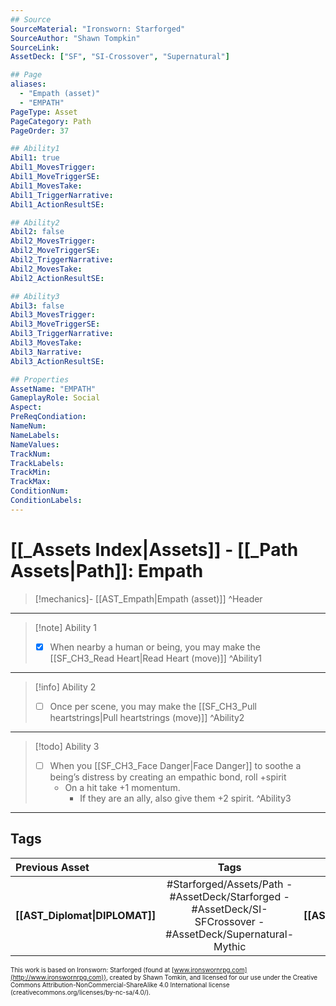 ```yaml
---
## Source
SourceMaterial: "Ironsworn: Starforged"
SourceAuthor: "Shawn Tompkin"
SourceLink: 
AssetDeck: ["SF", "SI-Crossover", "Supernatural"]

## Page
aliases:
  - "Empath (asset)"
  - "EMPATH"
PageType: Asset
PageCategory: Path
PageOrder: 37

## Ability1
Abil1: true
Abil1_MovesTrigger:
Abil1_MoveTriggerSE:
Abil1_MovesTake:
Abil1_TriggerNarrative:
Abil1_ActionResultSE:

## Ability2
Abil2: false
Abil2_MovesTrigger:
Abil2_MoveTriggerSE:
Abil2_TriggerNarrative:
Abil2_MovesTake:
Abil2_ActionResultSE:

## Ability3
Abil3: false
Abil3_MovesTrigger:
Abil3_MoveTriggerSE:
Abil3_TriggerNarrative:
Abil3_MovesTake:
Abil3_Narrative:
Abil3_ActionResultSE:

## Properties
AssetName: "EMPATH"
GameplayRole: Social
Aspect:
PreReqCondiation: 
NameNum:
NameLabels:
NameValues:
TrackNum:
TrackLabels:
TrackMin:
TrackMax:
ConditionNum:
ConditionLabels:
---
```

# [[_Assets Index|Assets]] - [[_Path Assets|Path]]: Empath
> [!mechanics]- [[AST_Empath|Empath (asset)]] ^Header
___
> [!note] Ability 1
> - [x] When nearby a human or being, you may make the  [[SF_CH3_Read Heart|Read Heart (move)]] ^Ability1
___
> [!info] Ability 2
> - [ ] Once per scene, you may make the [[SF_CH3_Pull heartstrings|Pull heartstrings (move)]] ^Ability2
___
> [!todo] Ability 3
> - [ ] When you [[SF_CH3_Face Danger|Face Danger]] to soothe a being’s distress by creating an empathic bond, roll +spirit
> 	- On a hit take +1 momentum.
> 		- If they are an ally, also give them +2 spirit. ^Ability3
___

## Tags
| Previous Asset | Tags | Next Asset |
| :--- | :---: | ---: |
| **[[AST_Diplomat\|DIPLOMAT]]** | #Starforged/Assets/Path - #AssetDeck/Starforged - #AssetDeck/SI-SFCrossover - #AssetDeck/Supernatural-Mythic | **[[AST_Explorer\|EXPLORER]]** |

<font size=-2>This work is based on Ironsworn: Starforged (found at [www.ironswornrpg.com](http://www.ironswornrpg.com)), created by Shawn Tomkin, and licensed for our use under the Creative Commons Attribution-NonCommercial-ShareAlike 4.0 International license  (creativecommons.org/licenses/by-nc-sa/4.0/).</font>